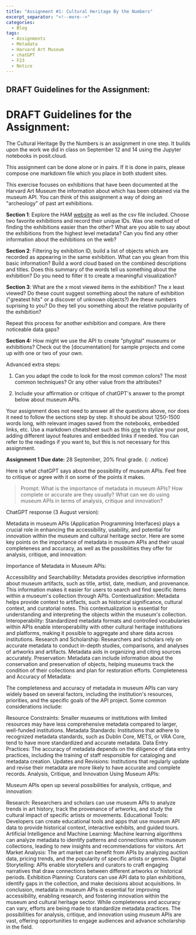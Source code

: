 ```yaml
---
title: "Assignment #1: Cultural Heritage By the Numbers"
excerpt_separator: "<!--more-->"
categories:
  - Blog
tags:
  - Assignments
  - Metadata
  - Harvard Art Museum
  - chatGPT
  - F23
  - Notice
---
```


## DRAFT Guidelines for the Assignment: 

# DRAFT Guidelines for the Assignment: 

The Cultural Heritage By the Numbers is an assignment in one step. It builds upon the work we did in class on September 12 and 14 using the Jupyter notebooks in posit.cloud. 

This assignment can be done alone or in pairs. If it is done in pairs, please compose one markdown file which you place in both student sites. 

This exercise focuses on exhibitions that have been documented at the Harvard Art Museum the information about which has been obtained via the museum API. You can think of this assignment a way of doing an "archeology" of past art exhibitions. 

**Section 1**: Explore the HAM [website](https://harvardartmuseums.org/) as well as the csv file included. Choose two favorite exhibitions and record their unique IDs. Was one method of finding the exhibitions easier than the other? What are you able to say about the exhibitions from the highest level metadata? Can you find any other information about the exhibitions on the web? 

**Section 2**: Filtering by exhibition ID, build a list of objects which are recorded as appearing in the same exhibition. What can you glean from this basic information? Build a word cloud based on the combined descriptions and titles. Does this summary of the words tell us something about the exhibition? Do you need to filter it to create a meaningful visualization? 

**Section 3**: What are the x most viewed items in the exhibition? The x least viewed? Do these count suggest something about the nature of exhibition ("greatest hits" or a discover of unknown objects?) Are these numbers suprising to you? Do they tell you something about the relative popularity of the exhibition? 

Repeat this process for another exhibition and compare. Are there noticeable data gaps? 

**Section 4:** How might we use the API to create "phygital" museums or exhibitions? Check out the [documentation] for sample projects and come up with one or two of your own. 

Advanced extra steps: 

1. Can you adapt the code to look for the most common colors? The most common techniques? Or any other value from the attributes? 

2. Include your affirmation or critique of chatGPT's answer to the prompt below about museum APIs. 

Your assignment does not need to answer all the questions above, nor does it need to follow the sections step by step.  It should be about 1250-1500 words long, with relevant images saved from the notebooks, embedded links, etc. Use a markdown cheatsheet such as this [one](https://www.markdownguide.org/cheat-sheet) to stylize your post, adding different layout features and embedded links if needed. You can refer to the readings if you want to, but this is not necessary for this assignment. 

**Assignment 1 Due date:** 28 September, 20% final grade.
{: .notice}


Here is what chatGPT says about the possibility of museum APIs. Feel free to critique or agree with it on some of the points it makes.  

> Prompt: What is the importance of metadata in museum APIs? How complete or accurate are they usually? What can we do using museum APIs in terms of analysis, critique and innovation? 

ChatGPT response (3 August version):

Metadata in museum APIs (Application Programming Interfaces) plays a crucial role in enhancing the accessibility, usability, and potential for innovation within the museum and cultural heritage sector. Here are some key points on the importance of metadata in museum APIs and their usual completeness and accuracy, as well as the possibilities they offer for analysis, critique, and innovation:

Importance of Metadata in Museum APIs:

Accessibility and Searchability: Metadata provides descriptive information about museum artifacts, such as title, artist, date, medium, and provenance. This information makes it easier for users to search and find specific items within a museum's collection through APIs.
Contextualization: Metadata helps provide context to artifacts, such as historical significance, cultural context, and curatorial notes. This contextualization is essential for understanding and interpreting the objects within the museum's collection.
Interoperability: Standardized metadata formats and controlled vocabularies within APIs enable interoperability with other cultural heritage institutions and platforms, making it possible to aggregate and share data across institutions.
Research and Scholarship: Researchers and scholars rely on accurate metadata to conduct in-depth studies, comparisons, and analyses of artworks and artifacts. Metadata aids in organizing and citing sources accurately.
Preservation: Metadata can include information about the conservation and preservation of objects, helping museums track the condition of their collections and plan for restoration efforts.
Completeness and Accuracy of Metadata:

The completeness and accuracy of metadata in museum APIs can vary widely based on several factors, including the institution's resources, priorities, and the specific goals of the API project. Some common considerations include:

Resource Constraints: Smaller museums or institutions with limited resources may have less comprehensive metadata compared to larger, well-funded institutions.
Metadata Standards: Institutions that adhere to recognized metadata standards, such as Dublin Core, METS, or VRA Core, tend to have more standardized and accurate metadata.
Data Entry Practices: The accuracy of metadata depends on the diligence of data entry practices, including the training of staff responsible for cataloging and metadata creation.
Updates and Revisions: Institutions that regularly update and revise their metadata are more likely to have accurate and complete records.
Analysis, Critique, and Innovation Using Museum APIs:

Museum APIs open up several possibilities for analysis, critique, and innovation:

Research: Researchers and scholars can use museum APIs to analyze trends in art history, track the provenance of artworks, and study the cultural impact of specific artists or movements.
Educational Tools: Developers can create educational tools and apps that use museum API data to provide historical context, interactive exhibits, and guided tours.
Artificial Intelligence and Machine Learning: Machine learning algorithms can analyze metadata to identify patterns and connections within museum collections, leading to new insights and recommendations for visitors.
Art Market Analysis: The art market can benefit from APIs by analyzing auction data, pricing trends, and the popularity of specific artists or genres.
Digital Storytelling: APIs enable storytellers and curators to craft engaging narratives that draw connections between different artworks or historical periods.
Exhibition Planning: Curators can use API data to plan exhibitions, identify gaps in the collection, and make decisions about acquisitions.
In conclusion, metadata in museum APIs is essential for improving accessibility, enabling research, and fostering innovation within the museum and cultural heritage sector. While completeness and accuracy can vary, efforts are being made to standardize metadata practices. The possibilities for analysis, critique, and innovation using museum APIs are vast, offering opportunities to engage audiences and advance scholarship in the field.